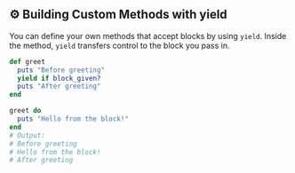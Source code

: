 ## ⚙️ Building Custom Methods with yield
You can define your own methods that accept blocks by using `yield`. Inside the method, `yield` transfers control to the block you pass in.

```ruby
def greet
  puts "Before greeting"
  yield if block_given?
  puts "After greeting"
end

greet do
  puts "Hello from the block!"
end
# Output:
# Before greeting
# Hello from the block!
# After greeting
```